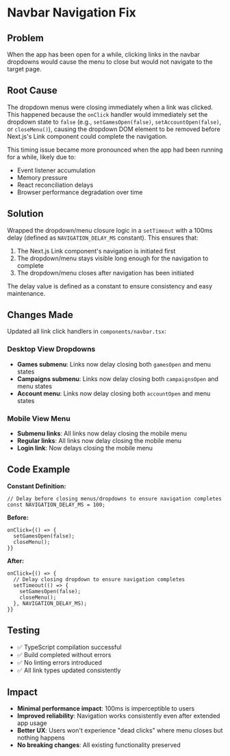 # Navbar Navigation Fix

## Problem
When the app has been open for a while, clicking links in the navbar dropdowns would cause the menu to close but would not navigate to the target page.

## Root Cause
The dropdown menus were closing immediately when a link was clicked. This happened because the `onClick` handler would immediately set the dropdown state to `false` (e.g., `setGamesOpen(false)`, `setAccountOpen(false)`, or `closeMenu()`), causing the dropdown DOM element to be removed before Next.js's Link component could complete the navigation.

This timing issue became more pronounced when the app had been running for a while, likely due to:
- Event listener accumulation
- Memory pressure
- React reconciliation delays
- Browser performance degradation over time

## Solution
Wrapped the dropdown/menu closure logic in a `setTimeout` with a 100ms delay (defined as `NAVIGATION_DELAY_MS` constant). This ensures that:
1. The Next.js Link component's navigation is initiated first
2. The dropdown/menu stays visible long enough for the navigation to complete
3. The dropdown/menu closes after navigation has been initiated

The delay value is defined as a constant to ensure consistency and easy maintenance.

## Changes Made
Updated all link click handlers in `components/navbar.tsx`:

### Desktop View Dropdowns
- **Games submenu**: Links now delay closing both `gamesOpen` and menu states
- **Campaigns submenu**: Links now delay closing both `campaignsOpen` and menu states  
- **Account menu**: Links now delay closing both `accountOpen` and menu states

### Mobile View Menu
- **Submenu links**: All links now delay closing the mobile menu
- **Regular links**: All links now delay closing the mobile menu
- **Login link**: Now delays closing the mobile menu

## Code Example
**Constant Definition:**
```tsx
// Delay before closing menus/dropdowns to ensure navigation completes
const NAVIGATION_DELAY_MS = 100;
```

**Before:**
```tsx
onClick={() => {
  setGamesOpen(false);
  closeMenu();
}}
```

**After:**
```tsx
onClick={() => {
  // Delay closing dropdown to ensure navigation completes
  setTimeout(() => {
    setGamesOpen(false);
    closeMenu();
  }, NAVIGATION_DELAY_MS);
}}
```

## Testing
- ✅ TypeScript compilation successful
- ✅ Build completed without errors
- ✅ No linting errors introduced
- ✅ All link types updated consistently

## Impact
- **Minimal performance impact**: 100ms is imperceptible to users
- **Improved reliability**: Navigation works consistently even after extended app usage
- **Better UX**: Users won't experience "dead clicks" where menu closes but nothing happens
- **No breaking changes**: All existing functionality preserved
